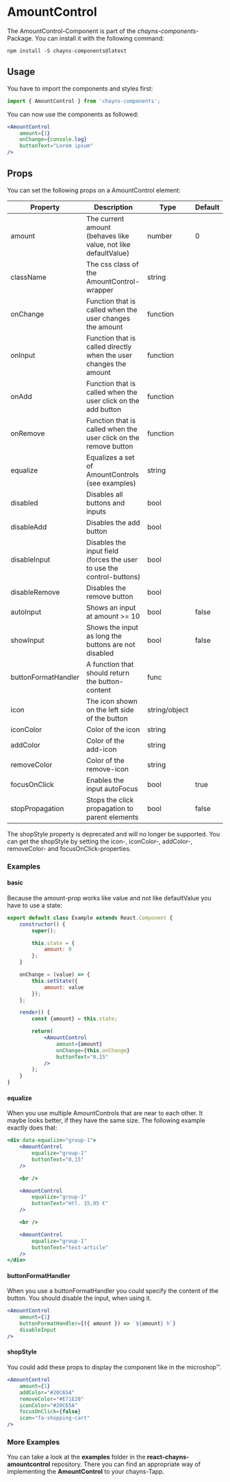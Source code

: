 # AmountControl #

The AmountControl-Component is part of the *chayns-components*-Package. You can install it with the following command:

    npm install -S chayns-components@latest


## Usage ##

You have to import the components and styles first:

```jsx harmony
import { AmountControl } from 'chayns-components';
```

You can now use the components as followed:
```jsx harmony
<AmountControl
    amount={1}
    onChange={console.log}
    buttonText="Lorem ipsum"
/>
```


## Props ##
You can set the following props on a AmountControl element:

| Property      | Description                                                                             | Type     | Default |
|---------------|-----------------------------------------------------------------------------------------|----------|---------|
| amount        | The current amount (behaves like value, not like defaultValue)                          | number   | 0       |
| className     | The css class of the AmountControl-wrapper                                              | string   |         |
| onChange      | Function that is called when the user changes the amount                                | function |         |
| onInput       | Function that is called directly when the user changes the amount                       | function |         |
| onAdd         | Function that is called when the user click on the add button                           | function |         |
| onRemove      | Function that is called when the user click on the remove button                        | function |         |
| equalize      | Equalizes a set of AmountControls (see examples)                                        | string   |         |
| disabled      | Disables all buttons and inputs                                                         | bool     |         |
| disableAdd    | Disables the add button                                                                 | bool     |         |
| disableInput  | Disables the input field (forces the user to use the control-buttons)                   | bool     |         |
| disableRemove | Disables the remove button                                                              | bool     |         |
| autoInput     | Shows an input at amount >= 10                                                          | bool     | false   |
| showInput     | Shows the input as long the buttons are not disabled                                    | bool     | false   |
| buttonFormatHandler | A function that should return the button-content                                  | func     |         |
| icon          | The icon shown on the left side of the button                                           | string/object |    |
| iconColor     | Color of the icon                                                                       | string   |         |
| addColor      | Color of the add-icon                                                                   | string   |         |
| removeColor   | Color of the remove-icon                                                                | string   |         |
| focusOnClick  | Enables the input autoFocus                                                             | bool     | true    |
| stopPropagation | Stops the click propagation to parent elements                                        | bool     | false   |

The shopStyle property is deprecated and will no longer be supported. You can get the shopStyle by setting the 
icon-, iconColor-, addColor-, removeColor- and focusOnClick-properties. 


### Examples ###


#### basic ####
Because the amount-prop works like value and not like defaultValue you have to use a state:
```jsx harmony
export default class Example extends React.Component {
    constructor() {
        super();

        this.state = {
            amount: 0
        };
    }

    onChange = (value) => {
        this.setState({
            amount: value
        });
    };

    render() {
        const {amount} = this.state;

        return(
            <AmountControl
                amount={amount}
                onChange={this.onChange}
                buttonText="0,15"
            />
        );
    }
}
```

#### equalize ####
When you use multiple AmountControls that are near to each other. It maybe looks better, if they have the same size.
The following example exactly does that:
```jsx harmony
<div data-equalize="group-1">
    <AmountControl
        equalize="group-1"
        buttonText="0,15"
    />

    <br />

    <AmountControl
        equalize="group-1"
        buttonText="mtl. 15,95 €"
    />

    <br />

    <AmountControl
        equalize="group-1"
        buttonText="test-article"
    />
</div>
```

#### buttonFormatHandler ####
When you use a buttonFormatHandler you could specify the content of the button.
You should disable the input, when using it.
```jsx harmony
<AmountControl
    amount={1}
    buttonFormatHandler={({ amount }) => `${amount} h`}
    disableInput
/>
```

#### shopStyle ####
You could add these props to display the component like in the microshop™.
```jsx harmony
<AmountControl
    amount={1}
    addColor="#20C65A"
    removeColor="#E71E28"
    iconColor="#20C65A"
    focusOnClick={false}
    icon="fa-shopping-cart"
/>
```


### More Examples ###

You can take a look at the **examples** folder in the **react-chayns-amountcontrol** repository. There you can find an appropriate way of implementing the **AmountControl** to your chayns-Tapp.
